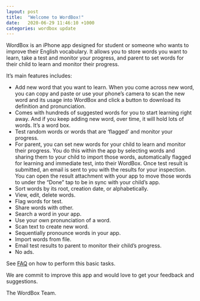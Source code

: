 ```yaml
---
layout: post
title:  "Welcome to WordBox!"
date:   2020-06-29 11:46:10 +1000
categories: wordbox update
---
```


WordBox is an iPhone app designed for student or someone who wants to improve their English vocabulary. It allows you to store words you want to learn, take a test and monitor your progress, and parent to set words for their child to learn and monitor their progress.

It’s main features includes:

* Add new word that you want to learn. When you come across new word, you can copy and paste or use your phone’s camera to scan the new word and its usage into WordBox and click a button to download its definition and pronunciation.
* Comes with hundreds of suggested words for you to start learning right away. And if you keep adding new word, over time, it will hold lots of words. It’s a word box.
* Test random words or words that are ‘flagged’ and monitor your progress.
* For parent, you can set new words for your child to learn and monitor their progress. You do this within the app by selecting words and sharing them to your child to import those words, automatically flagged for learning and immediate test, into their WordBox. Once test result is submitted, an email is sent to you with the results for your inspection. You can open the result attachment with your app to move those words to under the “Done” tap to be in sync with your child’s app.
* Sort words by its root, creation date, or alphabetically.
* View, edit, delete words.
* Flag words for test.
* Share words with other. 
* Search a word in your app.
* Use your own pronunciation of a word.
* Scan text to create new word.
* Sequentially pronounce words in your app.
* Import words from file.
* Email test results to parent to monitor their child’s progress.
* No ads.

See [FAQ](https://wordboxbyung.github.io/faq/) on how to perform this basic tasks.

We are commit to improve this app and would love to get your feedback and suggestions.

The WordBox Team.
